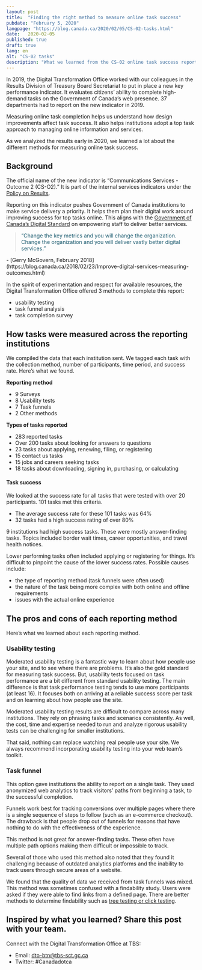 ```yaml
---
layout: post
title:  "Finding the right method to measure online task success"
pubdate: "February 5, 2020"
langpage: "https://blog.canada.ca/2020/02/05/CS-02-tasks.html"
date:   2020-02-05
published: true
draft: true
lang: en
alt: "CS-02 tasks"
description: "What we learned from the CS-02 online task success reports"
---
```


In 2019, the Digital Transformation Office worked with our colleagues in the Results Division of Treasury Board Secretariat to put in place a new key performance indicator. It evaluates citizens’ ability to complete high-demand tasks on the Government of Canada’s web presence. 37 departments had to report on the new indicator in 2019.

Measuring online task completion helps us understand how design improvements affect task success. It also helps institutions adopt a top task approach to managing online information and services.

As we analyzed the results early in 2020, we learned a lot about the different methods for measuring online task success.

## Background

The official name of the new indicator is “Communications Services - Outcome 2 (CS-O2).” It is part of the internal services indicators under the [Policy on Results](https://www.tbs-sct.gc.ca/pol/doc-eng.aspx?id=31300).  

Reporting on this indicator pushes Government of Canada institutions to make service delivery a priority. It helps them plan their digital work around improving success for top tasks online. This aligns with the [Government of Canada’s Digital Standard](https://www.canada.ca/en/government/system/digital-government/government-canada-digital-standards.html) on empowering staff to deliver better services.

<blockquote><p style="color: #1E5D71 !important;">“Change the key metrics and you will change the organization. Change the organization and you will deliver vastly better digital services.”</p>
</blockquote>

<p>- [Gerry McGovern, February 2018](https://blog.canada.ca/2018/02/23/Improve-digital-services-measuring-outcomes.html) </p>

In the spirit of experimentation and respect for available resources, the Digital Transformation Office offered 3 methods to complete this report:

* usability testing
* task funnel analysis
* task completion survey

## How tasks were measured across the reporting institutions

We compiled the data that each institution sent. We tagged each task with the collection method, number of participants, time period, and success rate.  Here’s what we found.

<b>Reporting method</b>
* 9 Surveys
* 8 Usability tests
* 7 Task funnels
* 2 Other methods

<b>Types of tasks reported </b>
* 283 reported tasks
* Over 200 tasks about looking for answers to questions
* 23 tasks about applying, renewing, filing, or registering
* 15 contact us tasks
* 15 jobs and careers seeking tasks
* 18 tasks about downloading, signing in, purchasing, or calculating

#### Task success
We looked at the success rate for all tasks that were tested with over 20 participants. 101 tasks met this criteria.
* The average success rate for these 101 tasks was 64%
* 32 tasks had a high success rating of over 80%

9 institutions had high success tasks. These were mostly answer-finding tasks. Topics included border wait times, career opportunities, and travel health notices.

Lower performing tasks often included applying or registering for things. It’s difficult to pinpoint the cause of the lower success rates. Possible causes include:

* the type of reporting method (task funnels were often used)
* the nature of the task being more complex with both online and offline requirements
* issues with the actual online experience

## The pros and cons of each reporting method

Here’s what we learned about each reporting method.

### Usability testing

Moderated usability testing is a fantastic way to learn about how people use your site, and to see where there are problems. It’s also the gold standard for measuring task success. But, usability tests focused on task performance are a bit different from standard usability testing. The main difference is that task performance testing tends to use more participants (at least 16). It focuses both on arriving at a reliable success score per task and on learning about how people use the site.

Moderated usability testing results are difficult to compare across many institutions. They rely on phrasing tasks and scenarios consistently. As well, the cost, time and expertise needed to run and analyze rigorous usability tests can be challenging for smaller institutions.

That said, nothing can replace watching real people use your site. We always recommend incorporating usability testing into your web team’s toolkit.

### Task funnel

This option gave institutions the ability to report on a single task. They used anonymized web analytics to track visitors’ paths from beginning a task, to the successful completion.

Funnels work best for tracking conversions over multiple pages where there is a single sequence of steps to follow (such as an e-commerce checkout). The drawback is that people drop out of funnels for reasons that have nothing to do with the effectiveness of the experience.

This method is not great for answer-finding tasks. These often have multiple path options making them difficult or impossible to track.

Several of those who used this method also noted that they found it challenging because of outdated analytics platforms and the inability to track users through secure areas of a website.  

We found that the quality of data we received from task funnels was mixed. This method was sometimes confused with a findability study. Users were asked if they were able to find links from a defined page. There are better methods to determine findability such as [tree testing or click testing](https://www.nngroup.com/articles/navigation-ia-tests/).










## Inspired by what you learned? Share this post with your team.

 Connect with the Digital Transformation Office at TBS:
* Email: [dto-btn@tbs-sct.gc.ca](mailto:dto-btn@tbs-sct.gc.ca)
* Twitter: #Canadadotca

